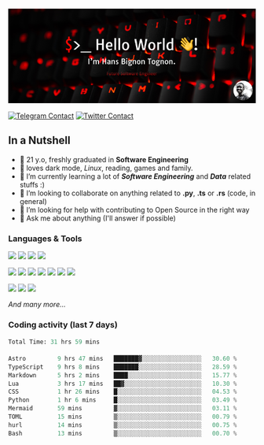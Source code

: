 ![Cover](assets/gh-readme-cover.png)

[![Telegram Contact](https://img.shields.io/badge/Telegram-%230088CC.svg?style=for-the-badge&logo=telegram&logoColor=white)](https://t.me/hanstobi) [![Twitter Contact](https://img.shields.io/badge/Twitter-%2308A0E9.svg?style=for-the-badge&logo=twitter&logoColor=white)](https://twitter.com/_tobihans)

## In a Nutshell
- 👤 21 y.o, freshly graduated in **Software Engineering**
- 🖤 loves dark mode, *Linux*, reading, games and family.
- 🌱 I’m currently learning a lot of ***Software Engineering*** and ***Data*** related stuffs :)
- 👯 I’m looking to collaborate on anything related to **.py**, **.ts** or **.rs** (code, in general)
- 🤔 I’m looking for help with contributing to Open Source in the right way
- 💬 Ask me about anything (I'll answer if possible)

### Languages & Tools
![](https://img.shields.io/badge/Linux-%23eab30f.svg?style=for-the-badge&logo=linux&logoColor=black) ![](https://img.shields.io/badge/Git-%23e54a2f.svg?style=for-the-badge&logo=git&logoColor=white) ![](https://img.shields.io/badge/Github-%231a1d21.svg?style=for-the-badge&logo=github&logoColor=white) ![](https://img.shields.io/badge/Docker-%230394f0.svg?style=for-the-badge&logo=docker&logoColor=white)

![](https://img.shields.io/badge/C-%231a1d21.svg?style=for-the-badge&logo=C&logoColor=white) ![](https://img.shields.io/badge/TypeScript-%230074c2.svg?style=for-the-badge&logo=typescript&logoColor=white) ![](https://img.shields.io/badge/Python-%23f0c540.svg?style=for-the-badge&logo=python) ![](https://img.shields.io/badge/Rust-%23ea4800.svg?style=for-the-badge&logo=rust) ![](https://img.shields.io/badge/Php-%237175aa.svg?style=for-the-badge&logo=php&logoColor=white) ![](https://img.shields.io/badge/HTML-%23d84924.svg?style=for-the-badge&logo=html5&logoColor=white) ![](https://img.shields.io/badge/Scss-%23c45f92.svg?style=for-the-badge&logo=sass&logoColor=white)

![](https://img.shields.io/badge/Vue-%23314559.svg?style=for-the-badge&logo=vue.js) ![](https://img.shields.io/badge/Laravel-%23e54a2f.svg?style=for-the-badge&logo=laravel&logoColor=white) ![](https://img.shields.io/badge/Adonis-%235a45ff.svg?style=for-the-badge&logo=adonisjs)

*And many more...*

### Coding activity (last 7 days)
<!--START_SECTION:waka-->

```python
Total Time: 31 hrs 59 mins

Astro         9 hrs 47 mins   ███████▓░░░░░░░░░░░░░░░░░   30.60 %
TypeScript    9 hrs 8 mins    ███████░░░░░░░░░░░░░░░░░░   28.59 %
Markdown      5 hrs 2 mins    ████░░░░░░░░░░░░░░░░░░░░░   15.77 %
Lua           3 hrs 17 mins   ██▓░░░░░░░░░░░░░░░░░░░░░░   10.30 %
CSS           1 hr 26 mins    █░░░░░░░░░░░░░░░░░░░░░░░░   04.53 %
Python        1 hr 6 mins     █░░░░░░░░░░░░░░░░░░░░░░░░   03.49 %
Mermaid       59 mins         ▓░░░░░░░░░░░░░░░░░░░░░░░░   03.11 %
TOML          15 mins         ▒░░░░░░░░░░░░░░░░░░░░░░░░   00.79 %
hurl          14 mins         ▒░░░░░░░░░░░░░░░░░░░░░░░░   00.75 %
Bash          13 mins         ▒░░░░░░░░░░░░░░░░░░░░░░░░   00.70 %
```

<!--END_SECTION:waka-->
